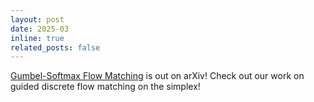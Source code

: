 ```yaml
---
layout: post
date: 2025-03
inline: true
related_posts: false
---
```


[Gumbel-Softmax Flow Matching](https://arxiv.org/abs/2503.17361) is out on arXiv! Check out our work on guided discrete flow matching on the simplex!
